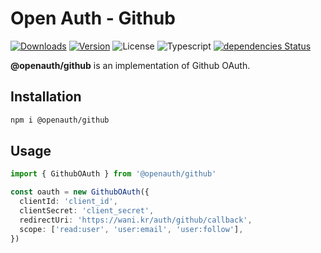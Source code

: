 # Open Auth - Github

<p align="left">
  <a href="https://npmcharts.com/compare/@openauth/github?minimal=true"><img alt="Downloads" src="https://img.shields.io/npm/dt/@openauth/github.svg?style=flat-square" /></a>
  <a href="https://www.npmjs.com/package/@openauth/github"><img alt="Version" src="https://img.shields.io/npm/v/@openauth/github.svg?style=flat-square" /></a>
  <img alt="License" src="https://img.shields.io/npm/l/@openauth/github.svg?style=flat-square" />
  <img alt="Typescript" src="https://img.shields.io/badge/language-Typescript-007acc.svg?style=flat-square" />
  <a href="https://david-dm.org/wan2land/openauth?path=packages/github"><img alt="dependencies Status" src="https://img.shields.io/david/wan2land/openauth.svg?style=flat-square&path=packages/github" /></a>
</p>

**@openauth/github** is an implementation of Github OAuth.

## Installation

```bash
npm i @openauth/github
```

## Usage

```typescript
import { GithubOAuth } from '@openauth/github'

const oauth = new GithubOAuth({
  clientId: 'client_id',
  clientSecret: 'client_secret',
  redirectUri: 'https://wani.kr/auth/github/callback',
  scope: ['read:user', 'user:email', 'user:follow'],
})
```
